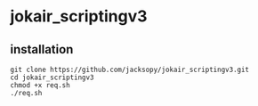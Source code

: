 # jokair_scriptingv3

## installation 

```
git clone https://github.com/jacksopy/jokair_scriptingv3.git
cd jokair_scriptingv3
chmod +x req.sh
./req.sh
``` 
